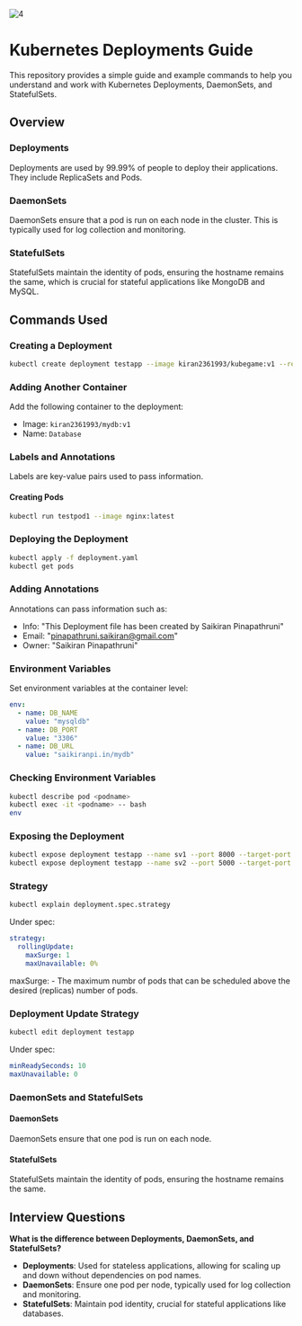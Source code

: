 

![4](https://github.com/user-attachments/assets/42e73161-b34f-4953-b600-d169c7c98517)

# Kubernetes Deployments Guide

This repository provides a simple guide and example commands to help you understand and work with Kubernetes Deployments, DaemonSets, and StatefulSets.

## Overview

### Deployments
Deployments are used by 99.99% of people to deploy their applications. They include ReplicaSets and Pods.

### DaemonSets
DaemonSets ensure that a pod is run on each node in the cluster. This is typically used for log collection and monitoring.

### StatefulSets
StatefulSets maintain the identity of pods, ensuring the hostname remains the same, which is crucial for stateful applications like MongoDB and MySQL.

## Commands Used

### Creating a Deployment
```sh
kubectl create deployment testapp --image kiran2361993/kubegame:v1 --replicas 3 --dry-run -o yaml
```

### Adding Another Container
Add the following container to the deployment:
- Image: `kiran2361993/mydb:v1`
- Name: `Database`

### Labels and Annotations
Labels are key-value pairs used to pass information.

#### Creating Pods
```sh
kubectl run testpod1 --image nginx:latest
```

### Deploying the Deployment
```sh
kubectl apply -f deployment.yaml
kubectl get pods
```

### Adding Annotations
Annotations can pass information such as:
- Info: "This Deployment file has been created by Saikiran Pinapathruni"
- Email: "pinapathruni.saikiran@gmail.com"
- Owner: "Saikiran Pinapathruni"

### Environment Variables
Set environment variables at the container level:
```yaml
env:
  - name: DB_NAME
    value: "mysqldb"
  - name: DB_PORT
    value: "3306"
  - name: DB_URL
    value: "saikiranpi.in/mydb"
```

### Checking Environment Variables
```sh
kubectl describe pod <podname>
kubectl exec -it <podname> -- bash
env
```

### Exposing the Deployment
```sh
kubectl expose deployment testapp --name sv1 --port 8000 --target-port 80 --type NodePort
kubectl expose deployment testapp --name sv2 --port 5000 --target-port 5000 --type NodePort
```

### Strategy
```sh
kubectl explain deployment.spec.strategy
```
Under spec:
```yaml
strategy:
  rollingUpdate:
    maxSurge: 1
    maxUnavailable: 0%
```
maxSurge: - The maximum numbr of pods that can be scheduled above the desired (replicas) number of pods.
### Deployment Update Strategy
```sh
kubectl edit deployment testapp
```
Under spec:
```yaml
minReadySeconds: 10
maxUnavailable: 0
```

### DaemonSets and StatefulSets
#### DaemonSets
DaemonSets ensure that one pod is run on each node.

#### StatefulSets
StatefulSets maintain the identity of pods, ensuring the hostname remains the same.

## Interview Questions

**What is the difference between Deployments, DaemonSets, and StatefulSets?**

- **Deployments**: Used for stateless applications, allowing for scaling up and down without dependencies on pod names.
- **DaemonSets**: Ensure one pod per node, typically used for log collection and monitoring.
- **StatefulSets**: Maintain pod identity, crucial for stateful applications like databases.
